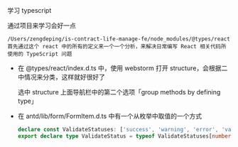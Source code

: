 学习 typescript 

通过项目来学习会好一点

```
/Users/zengdeping/is-contract-life-manage-fe/node_modules/@types/react
首先通过这个 react 中的所有的定义来一个一个分析，来解决日常编写 React 相关代码所使用的 TypeScript 问题
```

- 在 @types/react/index.d.ts 中，使用 webstorm 打开 structure，会根据二中情况来分类，这样就好很好了

  选中 structure 上面导航栏中的第二个选项「group methods by defining type」

- 在 antd/lib/form/FormItem.d.ts 中有一个从枚举中取值的一个方式

  ```typescript
  declare const ValidateStatuses: ['success', 'warning', 'error', 'validating', ''];
  export declare type ValidateStatus = typeof ValidateStatuses[number]
  ```

  

